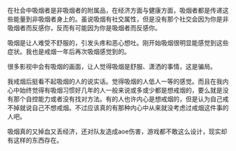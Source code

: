在社会中吸烟者是非吸烟者的附属品，在经济方面与健康方面，吸烟者都是传递这些能量到非吸烟者身上的。虽说吸烟有社交属性，但是没有那个社交会因为你是非吸烟者而反感你，反而有可能因为你是吸烟者而反感你。

吸烟是让人难受不舒服的，引发头疼和恶心想吐。刚开始吸烟很明显能感觉到这些症状。我也是戒烟一年后再次吸烟感觉到的。

很多影视中会有吸烟的画面，让人觉得吸烟是舒服、潇洒的事情，这是骗局。

我戒烟后挺看不起吸烟的人的说实话。觉得吸烟的人低人一等的感觉。而且在我内心中始终觉得有吸烟习惯好几年的人一般来说或多或少都是想戒烟的，要么就是没有那个自控能力或者没有找对方法。有的人也许内心是想戒烟的，但是认为自己戒不掉就说自己不想戒烟。不过应该真的有那种内心中从来就没考虑过戒烟这件事的人吧。

吸烟真的又掉血又丢经济，还对队友造成aoe伤害，游戏都不敢这么设计，现实却有这样的东西存在。